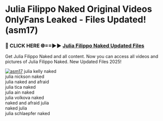 # Julia Filippo Naked Original Videos 0nlyFans Leaked - Files Updated! (asm17)

<h3>🔴 CLICK HERE 🌐==►► <a href="https://tinyurl.com/yckcrads" rel="nofollow">Julia Filippo Naked Updated Files</a></h3>

Get Julia Filippo Naked and all content. Now you can access all videos and pictures of Julia Filippo Naked. New Updated Files 2025!

[![asm17](https://i.imgur.com/hpKpOFt.gif)](https://tinyurl.com/yckcrads)
julia kelly naked<br>
julia nickson naked<br>
julia naked and afraid<br>
julia tica naked<br>
julia ain naked<br>
julia volkova naked<br>
naked and afraid julia<br>
naked julia<br>
julia schlaepfer naked